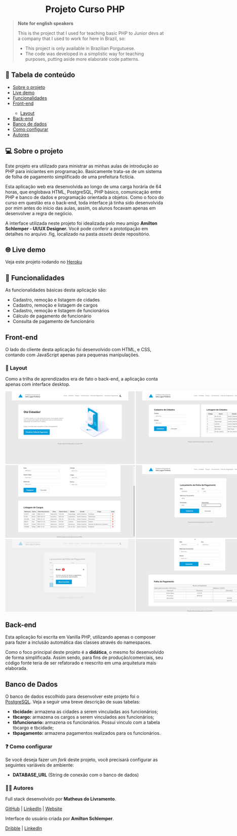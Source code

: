 <h1 align="center">Projeto Curso PHP</h1>

<blockquote>
    <b>Note for english speakers</b>
    <p>
        This is the project that I used for teaching basic PHP to Junior devs at a company that I used to work for here in Brazil, so:
    </p>
    <ul>
        <li>This project is only available in Brazilian Porgutuese.</li>
        <li>The code was developed in a simplistic way for teaching purposes, putting aside more elaborate code patterns.</li>
    </ul>
    
</blockquote>

<h2>📜 Tabela de conteúdo</h2>

<ul>
    <li><a href="#about-the-project-br">Sobre o projeto</a></li>
    <li><a href="#live-demo-br">Live demo</a></li>
    <li><a href="#features-br">Funcionalidades</a></li>
    <li><a href="#front-end-br">Front-end</a></li>
    <ul>
        <li><a href="#layout-br">Layout</a></li>
    </ul>
    <li><a href="#back-end-br">Back-end</a></li>
    <li><a href="#database-br">Banco de dados</a></li>
    <li><a href="#how-to-set-up-br">Como configurar</a></li>
    <li><a href="#autor-br">Autores</a></li>
</ul>

<h2 id="about-the-project-br">💻 Sobre o projeto</h2>

<p>
    Este projeto era utilizado para ministrar as minhas aulas de introdução ao PHP para iniciantes em programação. Basicamente trata-se de um sistema de folha de pagamento simplificado de uma prefeitura fictícia.
</p>

<p>
    Esta aplicação web era desenvolvida ao longo de uma carga horária de 64 horas, que englobava HTML, PostgreSQL, PHP básico, comunicação entre PHP e banco de dados e programação orientada a objetos. Como o foco do curso em questão era o back-end, toda interface já tinha sido desenvolvida por mim antes do início das aulas, assim, os alunos focavam apenas em desenvolver a regra de negócio.
</p>

<p>
    A interface utilizada neste projeto foi idealizada pelo meu amigo <b>Amilton Schlemper - UI/UX Designer.</b> Você pode conferir a prototipação em detalhes no arquivo .fig, localizado na pasta <em>assets</em> deste repositório.
</p>

<h2 id="live-demo-br">🌐 Live demo</h2>

<p>Veja este projeto rodando no <a href="https://curso-php-folha.herokuapp.com/">Heroku</a></p>

<h2 id="features-br">🔎 Funcionalidades</h2>

<p>
    As funcionalidades básicas desta aplicação são:
</p>

<ul>
    <li>Cadastro, remoção e listagem de cidades</li>
    <li>Cadastro, remoção e listagem de cargos</li>
    <li>Cadastro, remoção e listagem de funcionários</li>
    <li>Cálculo de pagamento de funcionário</li>
    <li>Consulta de pagamento de funcionário</li>
</ul>

<h2 id="front-end-br">Front-end</h2>

<p>
    O lado do cliente desta aplicação foi desenvolvido com HTML, e CSS,  contando com JavaScript apenas para pequenas manipulações.
</p>

<h3 id="layout-br">📐 Layout</h3>

<p>Como a trilha de aprendizados era de fato o back-end, a aplicação conta apenas com interface desktop.</p>

<div style="display: flex; flex-direction: column; gap: 0.2rem">

<div style="display: flex; gap: 0.2rem">
    <img alt="Desktop 1" title="Página inicial" src="./images/github/1_d.webp" height="230"/>
    <img alt="Desktop 2" title="Cadastro de cidades" src="./images/github/2_d.webp" height="230"/>
</div>

<div style="display: flex; gap: 0.2rem">
    <img alt="Desktop 3" title="Listagem de cargos" src="./images/github/3_d.webp" height="230"/>
    <img alt="Desktop 4" title="Lançamento de folha de pagamento" src="./images/github/4_d.webp" height="230"/>
</div>

<div style="display: flex; gap: 0.2rem">
    <img alt="Desktop 5" title="Mensagem de erro" src="./images/github/5_d.webp" height="230"/>
    <img alt="Desktop 6" title="Consulta de folha de pagamento" src="./images/github/6_d.webp" height="230"/>
</div>

</div>

<h2 id="back-end-br">Back-end</h2>

<p>
    Esta aplicação foi escrita em Vanilla PHP, utilizando apenas o composer para fazer a inclusão automática das classes através do namespaces.
</p>

<p>
    Como o foco principal deste projeto é a <b>didática</b>, o mesmo foi desenvolvido de forma simplificada. Assim sendo, para fins de produção/comerciais, seu código fonte teria de ser refatorado e reescrito em uma arquitetura mais elaborada.
</p>

<h2 id="database-br">Banco de Dados</h2>

<p>O banco de dados escolhido para desenvolver este projeto foi o <a href="https://www.postgresql.org/">PostgreSQL</a>. Veja a seguir uma breve descrição de suas tabelas:</p>
<ul>
    <li><strong>tbcidade:</strong> armazena as cidades a serem vinculadas aos funcionários;</li>
    <li><strong>tbcargo:</strong> armazena os cargos a serem vinculados aos funcionários;</li>
    <li><strong>tbfuncionario:</strong> armazena os funcionários. Possui vinculo com a tabela tbcargo e tbcidade;</li>
    <li><strong>tbpagamento:</strong> armazena pagamentos realizados para os funcionários.</li>
</ul>

<h3 id="how-to-set-up-br">❓ Como configurar</h3>

<p>Se você deseja fazer um <em>fork</em> deste projeto, você precisará configurar as seguintes variáveis de ambiente:</p>

<ul>
    <li><strong>DATABASE_URL</strong> (String de conexão com o banco de dados)</li>
</ul>

<h3 id="autor-br">👩‍🦲 Autores</h3>

<p>
    Full stack  desenvolvido por <strong>Matheus do Livramento</strong>.
</p>
<p><a href="https://github.com/livramatheus">GitHub</a> | <a href="https://www.linkedin.com/in/livramatheus">LinkedIn</a> | <a href="https://www.livramento.dev/">Website</a></p>

<p>
    Interface do usuário criada por <strong>Amilton Schlemper</strong>.
</p>
<p><a href="https://dribbble.com/amilton-schlemper">Dribble</a> | <a href="https://www.linkedin.com/in/amilton-schlemper/">LinkedIn</a></p>